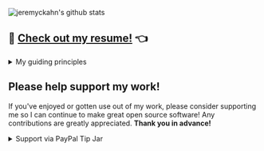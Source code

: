 ![jeremyckahn's github stats](https://github-readme-stats.vercel.app/api?username=jeremyckahn&show_icons=true&theme=tokyonight)

##  📄 [Check out my resume!](https://docs.google.com/document/d/e/2PACX-1vR5_4TPjFaVq7WMb87M58HacLnuY2tBjVrDiC8u0k2dAz_DjN24bT5Eg3TOvHfUFnX6YlqucNpkg8zc/pub) 👈️

<!--[![Twitch](https://img.shields.io/twitch/status/jeremyckahn?color=blueviolet)](https://www.twitch.tv/jeremyckahn)-->

<details>
  <summary>My guiding principles</summary>
  
  - Open is good.
  - Dependencies are bad.
  - Help others help themselves! 🙂
</details>

## Please help support my work!

If you've enjoyed or gotten use out of my work, please consider supporting me so I can continue to make great open source software! Any contributions are greatly appreciated. **Thank you in advance!**

<details>
  <summary>Support via PayPal Tip Jar</summary>
  
  <a href="https://paypal.me/jeremyckahn"><img width="400" alt="Support via PayPal Tip Jar @jeremyckahn" src="https://raw.githubusercontent.com/jeremyckahn/jeremyckahn/master/support-via-paypal.png" /></a>
</details>

<!--

Made with: https://github.com/anuraghazra/github-readme-stats

**jeremyckahn/jeremyckahn** is a ✨ _special_ ✨ repository because its `README.md` (this file) appears on your GitHub profile.

Here are some ideas to get you started:

- 🔭 I’m currently working on ...
- 🌱 I’m currently learning ...
- 👯 I’m looking to collaborate on ...
- 🤔 I’m looking for help with ...
- 💬 Ask me about ...
- 📫 How to reach me: ...
- 😄 Pronouns: ...
- ⚡ Fun fact: ...
-->
